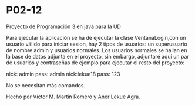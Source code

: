 # P02-12
Proyecto de Programación 3 en java para la UD

Para ejecutar la aplicación se ha de ejecutar la clase VentanaLogin,con un usuario válido para iniciar sesion, hay 2 tipos de usuarios: 
un superusuario de nombre admin y usuarios normales. Los usuarios normales se hallan en la base de datos adjunta en el proyecto,
sin embargo, adjuntaré aqui un par de usuarios y contraseñas de ejemplo para ejecutar el resto del proyecto:

nick: admin  pass: admin
nick:lekue18 pass: 123

No se necesitan más comandos.

Hecho por Víctor M. Martín Romero y Aner Lekue Agra.
